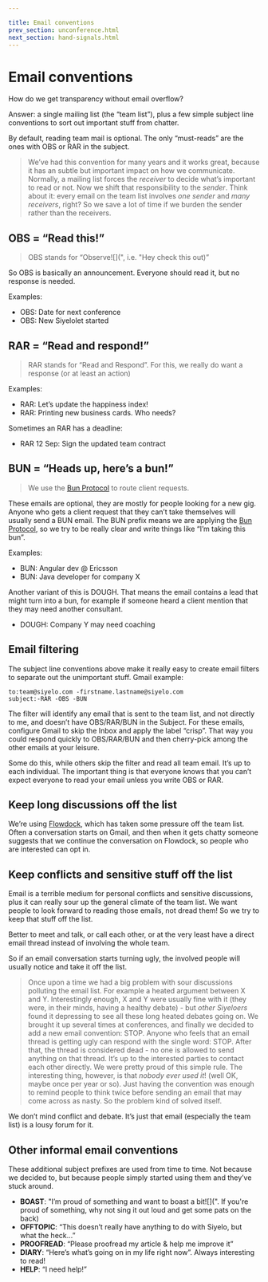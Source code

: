 ```yaml
---

title: Email conventions
prev_section: unconference.html
next_section: hand-signals.html
---
```


# Email conventions

How do we get transparency without email overflow?

Answer: a single mailing list (the “team list”), plus a few simple
subject line conventions to sort out important stuff from chatter.

By default, reading team mail is optional. The only “must-reads” are the
ones with OBS or RAR in the subject.

> We’ve had this convention for many years and it works great, because
> it has an subtle but important impact on how we communicate. Normally,
> a mailing list forces the *receiver* to decide what’s important to
> read or not. Now we shift that responsibility to the *sender*. Think
> about it: every email on the team list involves *one sender* and *many
> receivers*, right? So we save a lot of time if we burden the sender
> rather than the receivers.

## OBS = “Read this!”

> OBS stands for “Observe![](", i.e. "Hey check this out)”

So OBS is basically an announcement. Everyone should read it, but no
response is needed.

Examples:

-   OBS: Date for next conference
-   OBS: New Siyelolet started

## RAR = “Read and respond!”

> RAR stands for “Read and Respond”. For this, we really do want a
> response (or at least an action)

Examples:

-   RAR: Let’s update the happiness index!
-   RAR: Printing new business cards. Who needs?

Sometimes an RAR has a deadline:

-   RAR 12 Sep: Sign the updated team contract

## BUN = “Heads up, here’s a bun!”

> We use the [Bun Protocol](bun-protocol.html) to route client requests.

These emails are optional, they are mostly for people looking for a new
gig. Anyone who gets a client request that they can’t take themselves
will usually send a BUN email. The BUN prefix means we are applying the
[Bun Protocol](bun-protocol.html), so we try to be really clear and
write things like “I’m taking this bun”.

Examples:

-   BUN: Angular dev @ Ericsson
-   BUN: Java developer for company X

Another variant of this is DOUGH. That means the email contains a lead
that might turn into a bun, for example if someone heard a client
mention that they may need another consultant.

-   DOUGH: Company Y may need coaching

## Email filtering

The subject line conventions above make it really easy to create email
filters to separate out the unimportant stuff. Gmail example:

    to:team@siyelo.com -firstname.lastname@siyelo.com
    subject:-RAR -OBS -BUN

The filter will identify any email that is sent to the team list, and
not directly to me, and doesn’t have OBS/RAR/BUN in the Subject. For
these emails, configure Gmail to skip the Inbox and apply the label
“crisp”. That way you could respond quickly to OBS/RAR/BUN and then
cherry-pick among the other emails at your leisure.

Some do this, while others skip the filter and read all team email. It’s
up to each individual. The important thing is that everyone knows that
you can’t expect everyone to read your email unless you write OBS or
RAR.

## Keep long discussions off the list

We’re using [Flowdock](http://www.flowdock.com), which has taken some
pressure off the team list. Often a conversation starts on Gmail, and
then when it gets chatty someone suggests that we continue the
conversation on Flowdock, so people who are interested can opt in.

## Keep conflicts and sensitive stuff off the list

Email is a terrible medium for personal conflicts and sensitive
discussions, plus it can really sour up the general climate of the team
list. We want people to look forward to reading those emails, not dread
them! So we try to keep that stuff off the list.

Better to meet and talk, or call each other, or at the very least have a
direct email thread instead of involving the whole team.

So if an email conversation starts turning ugly, the involved people
will usually notice and take it off the list.

> Once upon a time we had a big problem with sour discussions polluting
> the email list. For example a heated argument between X and Y.
> Interestingly enough, X and Y were usually fine with it (they were, in
> their minds, having a healthy debate) - but *other Siyeloers* found it
> depressing to see all these long heated debates going on. We brought
> it up several times at conferences, and finally we decided to add a
> new email convention: STOP. Anyone who feels that an email thread is
> getting ugly can respond with the single word: STOP. After that, the
> thread is considered dead - no one is allowed to send anything on that
> thread. It’s up to the interested parties to contact each other
> directly. We were pretty proud of this simple rule. The interesting
> thing, however, is that *nobody ever used it*! (well OK, maybe once
> per year or so). Just having the convention was enough to remind
> people to think twice before sending an email that may come across as
> nasty. So the problem kind of solved itself.

We don’t mind conflict and debate. It’s just that email (especially the
team list) is a lousy forum for it.

## Other informal email conventions

These additional subject prefixes are used from time to time. Not
because we decided to, but because people simply started using them and
they’ve stuck around.

-   **BOAST**: "I’m proud of something and want to boast a
    bit![](". If you're proud of something, why not sing it out loud and get some pats on the back)
-   **OFFTOPIC**: “This doesn’t really have anything to do with Siyelo,
    but what the heck…”
-   **PROOFREAD**: “Please proofread my article & help me improve it”
-   **DIARY**: “Here’s what’s going on in my life right now”. Always
    interesting to read!
-   **HELP**: “I need help!”

